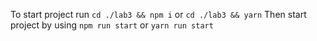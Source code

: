 To start project run `cd ./lab3 && npm i` or `cd ./lab3 && yarn`
Then start project by using `npm run start` or `yarn run start`
